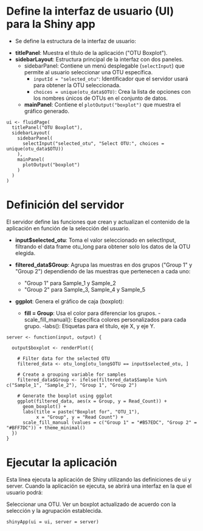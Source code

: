 # Define la interfaz de usuario (UI) para la Shiny app  

* Se define la estructura de la interfaz de usuario:

- **titlePanel**: Muestra el título de la aplicación ("OTU Boxplot").
- **sidebarLayout**: Estructura principal de la interfaz con dos paneles.
  - sidebarPanel: Contiene un menú desplegable (```selectInput```) que permite al usuario seleccionar una OTU específica.
    - ```inputId = "selected_otu"```: Identificador que el servidor usará para obtener la OTU seleccionada.
    - ```choices = unique(otu_data$OTU)```: Crea la lista de opciones con los nombres únicos de OTUs en el conjunto de datos.
  - **mainPanel**: Contiene el ```plotOutput("boxplot")``` que muestra el gráfico generado.
```
ui <- fluidPage(
  titlePanel("OTU Boxplot"),
  sidebarLayout(
    sidebarPanel(
      selectInput("selected_otu", "Select OTU:", choices = unique(otu_data$OTU))
    ),
    mainPanel(
      plotOutput("boxplot")
    )
  )
)
```

# Definición del servidor

El servidor define las funciones que crean y actualizan el contenido de la aplicación en función de la selección del usuario.

- **input$selected_otu**: Toma el valor seleccionado en selectInput, filtrando el data frame otu_long para obtener solo los datos de la OTU elegida.

- **filtered_data$Group**: Agrupa las muestras en dos grupos ("Group 1" y "Group 2") dependiendo de las muestras que pertenecen a cada uno:

  - "Group 1" para Sample_1 y Sample_2
  - "Group 2" para Sample_3, Sample_4 y Sample_5
- **ggplot**: Genera el gráfico de caja (boxplot):

  - **fill = Group**: Usa el color para diferenciar los grupos.
  -scale_fill_manual(): Especifica colores personalizados para cada grupo.
  -labs(): Etiquetas para el título, eje X, y eje Y.
```
server <- function(input, output) {
  
  output$boxplot <- renderPlot({
    
    # Filter data for the selected OTU
    filtered_data <- otu_long[otu_long$OTU == input$selected_otu, ]
    
    # Create a grouping variable for samples
    filtered_data$Group <- ifelse(filtered_data$Sample %in% c("Sample_1", "Sample_2"), "Group 1", "Group 2")
    
    # Generate the boxplot using ggplot
    ggplot(filtered_data, aes(x = Group, y = Read_Count)) +
      geom_boxplot() +
      labs(title = paste("Boxplot for", "OTU_1"),
           x = "Group", y = "Read Count") +
      scale_fill_manual (values = c("Group 1" = "#B57EDC", "Group 2" = "#BFF7DC")) + theme_minimal()
  })
}
```
# Ejecutar la aplicación

Esta línea ejecuta la aplicación de Shiny utilizando las definiciones de ui y server. Cuando la aplicación se ejecuta, se abrirá una interfaz en la que el usuario podrá:

Seleccionar una OTU.
Ver un boxplot actualizado de acuerdo con la selección y la agrupación establecida.
```
shinyApp(ui = ui, server = server)
```
